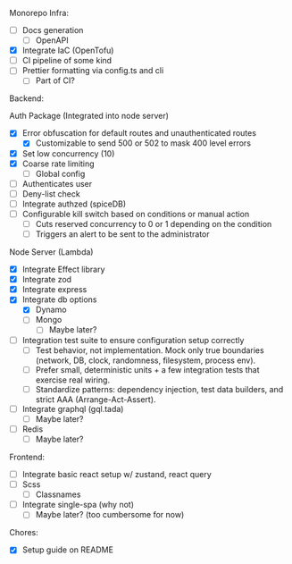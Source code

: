 Monorepo Infra:

- [ ] Docs generation
  - [ ] OpenAPI
- [x] Integrate IaC (OpenTofu)
- [ ] CI pipeline of some kind
- [ ] Prettier formatting via config.ts and cli
  - [ ] Part of CI?

Backend:

Auth Package (Integrated into node server)

- [x] Error obfuscation for default routes and unauthenticated routes
  - [x] Customizable to send 500 or 502 to mask 400 level errors
- [x] Set low concurrency (10)
- [x] Coarse rate limiting
  - [ ] Global config
- [ ] Authenticates user
- [ ] Deny-list check
- [ ] Integrate authzed (spiceDB)
- [ ] Configurable kill switch based on conditions or manual action
  - [ ] Cuts reserved concurrency to 0 or 1 depending on the condition
  - [ ] Triggers an alert to be sent to the administrator

Node Server (Lambda)

- [x] Integrate Effect library
- [x] Integrate zod
- [x] Integrate express
- [x] Integrate db options
  - [x] Dynamo
  - [ ] Mongo
    - [ ] Maybe later?
- [ ] Integration test suite to ensure configuration setup correctly
  - [ ] Test behavior, not implementation. Mock only true boundaries (network, DB, clock, randomness, filesystem, process env).
  - [ ] Prefer small, deterministic units + a few integration tests that exercise real wiring.
  - [ ] Standardize patterns: dependency injection, test data builders, and strict AAA (Arrange-Act-Assert).
- [ ] Integrate graphql (gql.tada)
  - [ ] Maybe later?
- [ ] Redis
  - [ ] Maybe later?

Frontend:

- [ ] Integrate basic react setup w/ zustand, react query
- [ ] Scss
  - [ ] Classnames
- [ ] Integrate single-spa (why not)
  - [ ] Maybe later? (too cumbersome for now)

Chores:

- [x] Setup guide on README
